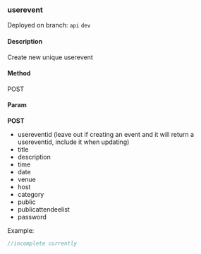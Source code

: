 ### **userevent**

Deployed on branch: `api` `dev`

#### **Description**

Create new unique userevent

#### **Method**

POST

#### **Param**

**POST**

- usereventid (leave out if creating an event and it will return a usereventid, include it when updating)
- title
- description
- time
- date
- venue
- host
- category
- public
- publicattendeelist
- password

Example:

```javascript
//incomplete currently
```
